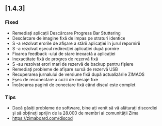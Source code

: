 ## [1.4.3]
### Fixed
- Remediați aplicații Descărcare Progress Bar Stuttering
- Descărcare de imagine fixă de impas pe straturi identice
- S -a rezolvat erorile de afișare a stării aplicației în jurul repornirii
- S -a rezolvat eșecul redirecției aplicației după pornire
- Fixarea feedback -ului de stare inexactă a aplicației
- Inexactitate fixă de progres de rezervă fixă
- S -au rezolvat erori mari de rezervă de backup pentru fișiere
- Remediați probleme de afișare sursă de rezervă USB
- Recuperarea jurnalului de versiune fixă după actualizările ZIMAOS
- Eșec de reconectare a cozii de mesaje fixe
- Încărcarea paginii de conectare fixă când discul este complet
### Tips
- Dacă găsiți probleme de software, bine ați venit să vă alăturați discordiei și să obțineți sprijin de la 28.000 de membri ai comunității Zima
- <a href = "https://zimaboard.com/discord" target = "_ blank" style = "color: albastru"> https://zimaboard.com/discod </a>
